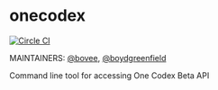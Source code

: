 onecodex
========

[![Circle CI](https://circleci.com/gh/refgenomics/onecodex.png?style=badge&circle-token=d86a8fc55e54a645ee515387db9acee32068a6ad)](https://circleci.com/gh/refgenomics/onecodex)

MAINTAINERS: [@bovee](https://github.com/bovee), [@boydgreenfield](https://github.com/boydgreenfield)

Command line tool for accessing One Codex Beta API
